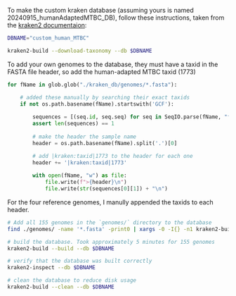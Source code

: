 To make the custom kraken database (assuming yours is named 20240915_humanAdaptedMTBC_DB), follow these instructions, taken from the <a href="https://github.com/DerrickWood/kraken2/wiki/Manual" target="_blank">kraken2 documentaion</a>:

```bash
DBNAME="custom_human_MTBC"

kraken2-build --download-taxonomy --db $DBNAME
```

To add your own genomes to the database, they must have a taxid in the FASTA file header, so add the human-adapted MTBC taxid (1773)

```python
for fName in glob.glob("./kraken_db/genomes/*.fasta"):

    # added these manually by searching their exact taxids
    if not os.path.basename(fName).startswith('GCF'):
   
        sequences = [(seq.id, seq.seq) for seq in SeqIO.parse(fName, "fasta")]
        assert len(sequences) == 1
            
        # make the header the sample name
        header = os.path.basename(fName).split('.')[0]

        # add |kraken:taxid|1773 to the header for each one
        header += '|kraken:taxid|1773'
    
        with open(fName, "w") as file:
            file.write(f">{header}\n")
            file.write(str(sequences[0][1]) + "\n")
```

For the four reference genomes, I manully appended the taxids to each header. 

```bash
# Add all 155 genomes in the `genomes/` directory to the database
find ./genomes/ -name '*.fasta' -print0 | xargs -0 -I{} -n1 kraken2-build --add-to-library {} --db $DBNAME

# build the database. Took approximately 5 minutes for 155 genomes
kraken2-build --build --db $DBNAME

# verify that the database was built correctly
kraken2-inspect --db $DBNAME

# clean the database to reduce disk usage
kraken2-build --clean --db $DBNAME
```